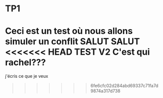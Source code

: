 # TP1
Ceci est un test où nous allons simuler un conflit
SALUT SALUT
<<<<<<< HEAD
TEST V2
C'est qui rachel???
=======
j'écris ce que je veux

>>>>>>> 6fe6cfc02d284abd69337c71fa7d9874a317d738
